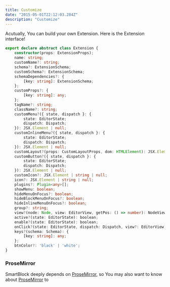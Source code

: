 ```yaml
---
title: Customize
date: "2015-05-01T22:12:03.284Z"
description: "Customize"
---
```


Acutually, You can build your own Extension.
Here is the Extension interface!

```ts
export declare abstract class Extension {
    constructor(props: ExtensionProps);
    name: string;
    customName?: string;
    schema?: ExtensionSchema;
    customSchema?: ExtensionSchema;
    schemaDependencies?: {
        [key: string]: ExtensionSchema;
    };
    customProps?: {
        [key: string]: any;
    };
    tagName?: string;
    className?: string;
    customMenu?({ state, dispatch }: {
        state: EditorState;
        dispatch: Dispatch;
    }): JSX.Element | null;
    customInlineMenu?({ state, dispatch }: {
        state: EditorState;
        dispatch: Dispatch;
    }): JSX.Element | null;
    customLayout?(props: CustomLayoutProps, dom: HTMLElement): JSX.Element | null;
    customButton?({ state, dispatch }: {
        state: EditorState;
        dispatch: Dispatch;
    }): JSX.Element | null;
    customIcon?: JSX.Element | string | null;
    icon?: JSX.Element | string | null;
    plugins?: Plugin<any>[];
    showMenu: boolean;
    hideMenuOnFocus?: boolean;
    hideBlockMenuOnFocus?: boolean;
    hideInlineMenuOnFocus?: boolean;
    group?: string;
    view?(node: Node, view: EditorView, getPos: () => number): NodeView;
    active?(state: EditorState): boolean;
    enable?(state: EditorState): boolean;
    onClick?(state: EditorState, dispatch: Dispatch, view?: EditorView): void;
    keys?(schema: Schema): {
        [key: string]: any;
    };
    btnColor?: 'black' | 'white';
}
```

### ProseMirror


SmartBlock deeply depends on [ProseMirror](https://prosemirror.net/), so You may also want to know about [ProseMirror](https://prosemirror.net/) to
